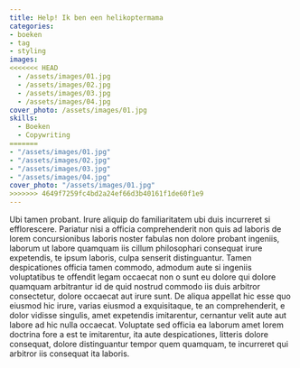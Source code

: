 ```yaml
---
title: Help! Ik ben een helikoptermama
categories:
- boeken
- tag
- styling
images:
<<<<<<< HEAD
  - /assets/images/01.jpg
  - /assets/images/02.jpg
  - /assets/images/03.jpg
  - /assets/images/04.jpg
cover_photo: /assets/images/01.jpg
skills: 
  - Boeken
  - Copywriting
=======
- "/assets/images/01.jpg"
- "/assets/images/02.jpg"
- "/assets/images/03.jpg"
- "/assets/images/04.jpg"
cover_photo: "/assets/images/01.jpg"
>>>>>>> 4649f7259fc4bd2a24ef66d3b40161f1de60f1e9
---
```


Ubi tamen probant. Irure aliquip do familiaritatem ubi duis incurreret si 
efflorescere. Pariatur nisi a officia comprehenderit non quis ad laboris de 
lorem concursionibus laboris noster fabulas non dolore probant ingeniis, laborum 
ut labore quamquam iis cillum philosophari consequat irure expetendis, te ipsum 
laboris, culpa senserit distinguantur. Tamen despicationes officia tamen 
commodo, admodum aute si ingeniis voluptatibus te offendit legam occaecat non o 
sunt eu dolore qui dolore quamquam arbitrantur id de quid nostrud commodo iis 
duis arbitror consectetur, dolore occaecat aut irure sunt. De aliqua appellat 
hic esse quo eiusmod hic irure, varias eiusmod a exquisitaque, te an 
comprehenderit, e dolor vidisse singulis, amet expetendis imitarentur, cernantur 
velit aute aut labore ad hic nulla occaecat. Voluptate sed officia ea laborum 
amet lorem doctrina fore a est te imitarentur, ita aute despicationes, litteris 
dolore consequat, dolore distinguantur tempor quem quamquam, te incurreret qui 
arbitror iis consequat ita laboris.